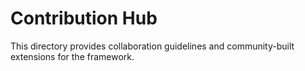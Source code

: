 # Contribution Hub

This directory provides collaboration guidelines and community-built extensions for the framework.
